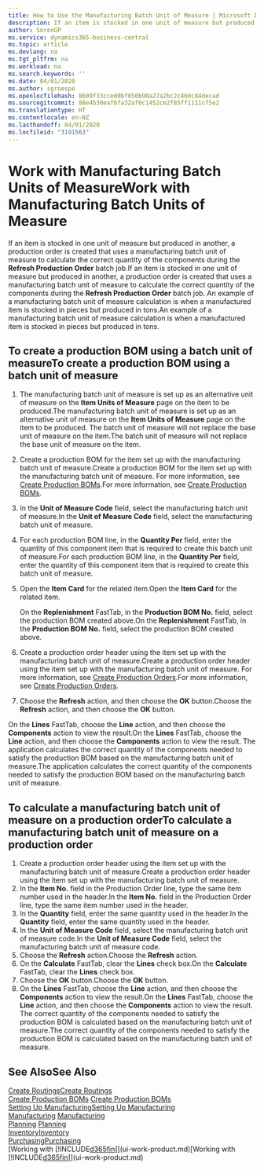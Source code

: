 ```yaml
---
title: How to Use the Manufacturing Batch Unit of Measure | Microsoft Docs
description: If an item is stocked in one unit of measure but produced in another, then the production order must be use a manufacturing batch unit of measure to calculate the correct quantity of components. An example of a manufacturing batch unit of measure calculation is when a manufactured item is stocked in pieces but produced in tons.
author: SorenGP
ms.service: dynamics365-business-central
ms.topic: article
ms.devlang: na
ms.tgt_pltfrm: na
ms.workload: na
ms.search.keywords: ''
ms.date: 04/01/2020
ms.author: sgroespe
ms.openlocfilehash: 8609f33cce00bf050b98a27a2bc2c460c84decad
ms.sourcegitcommit: 88e4b30eaf6fa32af0c1452ce2f85ff1111c75e2
ms.translationtype: HT
ms.contentlocale: en-NZ
ms.lasthandoff: 04/01/2020
ms.locfileid: "3191563"
---
```

# <a name="work-with-manufacturing-batch-units-of-measure"></a><span data-ttu-id="c8002-104">Work with Manufacturing Batch Units of Measure</span><span class="sxs-lookup"><span data-stu-id="c8002-104">Work with Manufacturing Batch Units of Measure</span></span>
<span data-ttu-id="c8002-105">If an item is stocked in one unit of measure but produced in another, a production order is created that uses a manufacturing batch unit of measure to calculate the correct quantity of the components during the **Refresh Production Order** batch job.</span><span class="sxs-lookup"><span data-stu-id="c8002-105">If an item is stocked in one unit of measure but produced in another, a production order is created that uses a manufacturing batch unit of measure to calculate the correct quantity of the components during the **Refresh Production Order** batch job.</span></span> <span data-ttu-id="c8002-106">An example of a manufacturing batch unit of measure calculation is when a manufactured item is stocked in pieces but produced in tons.</span><span class="sxs-lookup"><span data-stu-id="c8002-106">An example of a manufacturing batch unit of measure calculation is when a manufactured item is stocked in pieces but produced in tons.</span></span>  

## <a name="to-create-a-production-bom-using-a-batch-unit-of-measure"></a><span data-ttu-id="c8002-107">To create a production BOM using a batch unit of measure</span><span class="sxs-lookup"><span data-stu-id="c8002-107">To create a production BOM using a batch unit of measure</span></span>  
1.  <span data-ttu-id="c8002-108">The manufacturing batch unit of measure is set up as an alternative unit of measure on the **Item Units of Measure** page on the item to be produced.</span><span class="sxs-lookup"><span data-stu-id="c8002-108">The manufacturing batch unit of measure is set up as an alternative unit of measure on the **Item Units of Measure** page on the item to be produced.</span></span> <span data-ttu-id="c8002-109">The batch unit of measure will not replace the base unit of measure on the item.</span><span class="sxs-lookup"><span data-stu-id="c8002-109">The batch unit of measure will not replace the base unit of measure on the item.</span></span>  
2.  <span data-ttu-id="c8002-110">Create a production BOM for the item set up with the manufacturing batch unit of measure.</span><span class="sxs-lookup"><span data-stu-id="c8002-110">Create a production BOM for the item set up with the manufacturing batch unit of measure.</span></span> <span data-ttu-id="c8002-111">For more information, see [Create Production BOMs](production-how-to-create-production-boms.md).</span><span class="sxs-lookup"><span data-stu-id="c8002-111">For more information, see [Create Production BOMs](production-how-to-create-production-boms.md).</span></span>  
3.  <span data-ttu-id="c8002-112">In the **Unit of Measure Code** field, select the manufacturing batch unit of measure.</span><span class="sxs-lookup"><span data-stu-id="c8002-112">In the **Unit of Measure Code** field, select the manufacturing batch unit of measure.</span></span>  
4.  <span data-ttu-id="c8002-113">For each production BOM line, in the **Quantity Per** field, enter the quantity of this component item that is required to create this batch unit of measure.</span><span class="sxs-lookup"><span data-stu-id="c8002-113">For each production BOM line, in the **Quantity Per** field, enter the quantity of this component item that is required to create this batch unit of measure.</span></span>  
5.  <span data-ttu-id="c8002-114">Open the **Item Card** for the related item.</span><span class="sxs-lookup"><span data-stu-id="c8002-114">Open the **Item Card** for the related item.</span></span>  

    <span data-ttu-id="c8002-115">On the **Replenishment** FastTab, in the **Production BOM No.** field, select the production BOM created above.</span><span class="sxs-lookup"><span data-stu-id="c8002-115">On the **Replenishment** FastTab, in the **Production BOM No.** field, select the production BOM created above.</span></span>  
6.  <span data-ttu-id="c8002-116">Create a production order header using the item set up with the manufacturing batch unit of measure.</span><span class="sxs-lookup"><span data-stu-id="c8002-116">Create a production order header using the item set up with the manufacturing batch unit of measure.</span></span> <span data-ttu-id="c8002-117">For more information, see [Create Production Orders](production-how-to-create-production-orders.md).</span><span class="sxs-lookup"><span data-stu-id="c8002-117">For more information, see [Create Production Orders](production-how-to-create-production-orders.md).</span></span>  
7.  <span data-ttu-id="c8002-118">Choose the **Refresh** action, and then choose  the **OK** button.</span><span class="sxs-lookup"><span data-stu-id="c8002-118">Choose the **Refresh** action, and then choose  the **OK** button.</span></span>  

<span data-ttu-id="c8002-119">On the **Lines** FastTab, choose the **Line** action, and then choose the **Components** action to view the result.</span><span class="sxs-lookup"><span data-stu-id="c8002-119">On the **Lines** FastTab, choose the **Line** action, and then choose the **Components** action to view the result.</span></span> <span data-ttu-id="c8002-120">The application calculates the correct quantity of the components needed to satisfy the production BOM based on the manufacturing batch unit of measure.</span><span class="sxs-lookup"><span data-stu-id="c8002-120">The application calculates the correct quantity of the components needed to satisfy the production BOM based on the manufacturing batch unit of measure.</span></span>  

## <a name="to-calculate-a-manufacturing-batch-unit-of-measure-on-a-production-order"></a><span data-ttu-id="c8002-121">To calculate a manufacturing batch unit of measure on a production order</span><span class="sxs-lookup"><span data-stu-id="c8002-121">To calculate a manufacturing batch unit of measure on a production order</span></span>  
1.  <span data-ttu-id="c8002-122">Create a production order header using the item set up with the manufacturing batch unit of measure.</span><span class="sxs-lookup"><span data-stu-id="c8002-122">Create a production order header using the item set up with the manufacturing batch unit of measure.</span></span>  
2.  <span data-ttu-id="c8002-123">In the **Item No.** field in the Production Order line, type the same item number used in the header.</span><span class="sxs-lookup"><span data-stu-id="c8002-123">In the **Item No.** field in the Production Order line, type the same item number used in the header.</span></span>  
3.  <span data-ttu-id="c8002-124">In the **Quantity** field, enter the same quantity used in the header.</span><span class="sxs-lookup"><span data-stu-id="c8002-124">In the **Quantity** field, enter the same quantity used in the header.</span></span>  
4.  <span data-ttu-id="c8002-125">In the **Unit of Measure Code** field, select the manufacturing batch unit of measure code.</span><span class="sxs-lookup"><span data-stu-id="c8002-125">In the **Unit of Measure Code** field, select the manufacturing batch unit of measure code.</span></span>  
5.  <span data-ttu-id="c8002-126">Choose the **Refresh** action.</span><span class="sxs-lookup"><span data-stu-id="c8002-126">Choose the **Refresh** action.</span></span>
6.  <span data-ttu-id="c8002-127">On the **Calculate** FastTab, clear the **Lines** check box.</span><span class="sxs-lookup"><span data-stu-id="c8002-127">On the **Calculate** FastTab, clear the **Lines** check box.</span></span>  
7.  <span data-ttu-id="c8002-128">Choose the **OK** button.</span><span class="sxs-lookup"><span data-stu-id="c8002-128">Choose the **OK** button.</span></span>  
8.  <span data-ttu-id="c8002-129">On the **Lines** FastTab, choose the **Line** action, and then choose the **Components** action to view the result.</span><span class="sxs-lookup"><span data-stu-id="c8002-129">On the **Lines** FastTab, choose the **Line** action, and then choose the **Components** action to view the result.</span></span> <span data-ttu-id="c8002-130">The correct quantity of the components needed to satisfy the production BOM is calculated based on the manufacturing batch unit of measure.</span><span class="sxs-lookup"><span data-stu-id="c8002-130">The correct quantity of the components needed to satisfy the production BOM is calculated based on the manufacturing batch unit of measure.</span></span>  

## <a name="see-also"></a><span data-ttu-id="c8002-131">See Also</span><span class="sxs-lookup"><span data-stu-id="c8002-131">See Also</span></span>  
[<span data-ttu-id="c8002-132">Create Routings</span><span class="sxs-lookup"><span data-stu-id="c8002-132">Create Routings</span></span>](production-how-to-create-routings.md)  
<span data-ttu-id="c8002-133">[Create Production BOMs](production-how-to-create-production-boms.md)   </span><span class="sxs-lookup"><span data-stu-id="c8002-133">[Create Production BOMs](production-how-to-create-production-boms.md)   </span></span>  
[<span data-ttu-id="c8002-134">Setting Up Manufacturing</span><span class="sxs-lookup"><span data-stu-id="c8002-134">Setting Up Manufacturing</span></span>](production-configure-production-processes.md)  
<span data-ttu-id="c8002-135">[Manufacturing](production-manage-manufacturing.md)  </span><span class="sxs-lookup"><span data-stu-id="c8002-135">[Manufacturing](production-manage-manufacturing.md)  </span></span>  
<span data-ttu-id="c8002-136">[Planning](production-planning.md) </span><span class="sxs-lookup"><span data-stu-id="c8002-136">[Planning](production-planning.md) </span></span>  
[<span data-ttu-id="c8002-137">Inventory</span><span class="sxs-lookup"><span data-stu-id="c8002-137">Inventory</span></span>](inventory-manage-inventory.md)  
[<span data-ttu-id="c8002-138">Purchasing</span><span class="sxs-lookup"><span data-stu-id="c8002-138">Purchasing</span></span>](purchasing-manage-purchasing.md)  
<span data-ttu-id="c8002-139">[Working with [!INCLUDE[d365fin](includes/d365fin_md.md)]](ui-work-product.md)</span><span class="sxs-lookup"><span data-stu-id="c8002-139">[Working with [!INCLUDE[d365fin](includes/d365fin_md.md)]](ui-work-product.md)</span></span>  

